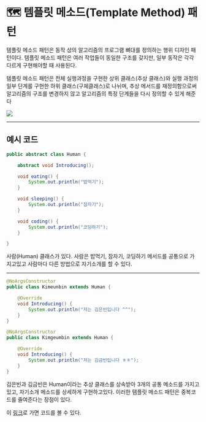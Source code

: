 # 🗺 템플릿 메소드(Template Method) 패턴

템플릿 메소드 패턴은 동작 상의 알고리즘의 프로그램 뼈대를 정의하는 행위 디자인 패턴이다. 템플릿 메소드 패턴은 여러 작업들이 동일한 구조를 갖지만, 일부 동작은 각각 다르게 구현해야할 때 사용된다.

 템플릿 메소드 패턴은 전체 실행과정을 구현한 상위 클래스(추상 클래스)와 실행 과정의 일부 단계를 구현한 하위 클래스(구체클래스)로 나뉘며, 추상 메서드를 재정의함으로써 알고리즘의 구조를 변경하지 않고 알고리즘의 특정 단계들을 다시 정의할 수 있게 해준다

 <img src="https://blog.kakaocdn.net/dn/woloO/btq9hzgeMoY/EB4c36STzhUXUJoSVAr5Ak/img.png">

 ---

## 예시 코드

```java
public abstract class Human {

    abstract void Introducing();

    void eating() {
        System.out.println("밥먹기");
    }

    void sleeping() {
        System.out.println("잠자기");
    }

    void coding() {
        System.out.println("코딩하기");
    }

}
```

사람(Human) 클래스가 있다. 사람은 밥먹기, 잠자기, 코딩하기 메서드를 공통으로 가지고있고 사람마다 다른 방법으로 자기소개를 할 수 있다.

---

```java
@NoArgsConstructor
public class Kimeunbin extends Human {

    @Override
    void Introducing() {
        System.out.println("저는 김은빈입니다 ^^");
    }
}

@NoArgsConstructor
public class Kimgeumbin extends Human {

    @Override
    void Introducing() {
        System.out.println("저는 김금빈입니다 ㅎㅎ");
    }
}
```

김은빈과 김금빈은 Human이라는 추상 클래스를 상속받아 3개의 공통 메소드를 가지고있고, 자기소개 메소드를 상세하게 구현하고있다. 이러한 템플릿 메소드 패턴은 중복코드를 줄여준다는 장점이 있다. 

이 <a href="https://github.com/rlaisqls/GoF-DesignPatterns/tree/master/src/main/java/com/study/gof/designpattrens/_03_BehavioralPattern/templateMethod">링크</a>로 가면 코드를 볼 수 있다.

